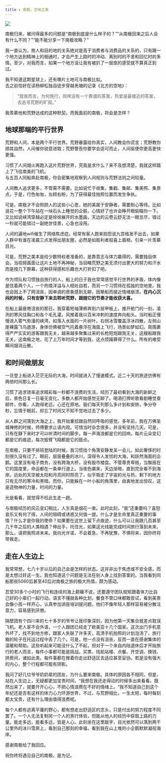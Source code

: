 ```yaml
---
title : 南极，空地之美
---
```


<img src="{{site.filePath.image}}/iceberg.jpg" />

南极归来，被问得最多的问题是“南极到底是什么样子的？”“从南极回来之后人会有什么不同？”“能不能分享一下南极攻略？”  

我一直认为，旅人和目的地的关系绝对是高于消费者与消费品的关系的，只有跟一个地方达到精神上的相通时，才会产生上路时的冲动、离别时的不舍和回忆时的多情。至少，对我而言，如果一个地方没让我有被扒了一层皮的感受就不算真正到过。  

我不知道这颗星球上，还有哪片土地可与南极比拟。  
去之前恰好在读杨柳松独自徒步穿越羌塘的记录《北方的空地》：
  
> “就我而言，为何旅行，同样没有一个靠谱的答案，热爱是最接近的答案，去追寻荒野的旷寂。”  

我羡慕他和荒野达成的这种默契。而我面前的南极，将会是怎样？  

## 地球那端的平行世界  
荒野和人间，本是两个平行世界。荒野暴露给你真实，人间教会你谎言；荒野教你顺其自然，人间催你锐意进取；荒野警告你要学会适可而止，人间驱使你更高更快更强。
   
习惯了人间烟火再跑入这片荒野世界，究竟是求什么？来不及想清楚，我就这样踏上了飞往南美的飞机。   
与五百人同船奔赴南极，你会密集地观察到人间规则与荒野法则之间较量。 

人间教人追求更多，不管需不需要。比如说忙于收集，集戳、集邮、集美照、集景点，于是，行色匆匆，左顾右盼，为了获得最佳拍照位置而发生争执。  

可是，南极才不会照顾人的这些小心思，她的美属于安静者，需要耐心等待。比如说花一整个下午站在一块石头上睡觉的企鹅，心情好了也许会睁开眼偷瞄你一下。又比如说峡湾穿越必定是徐徐展开的水墨画，天边的云卷云舒无法一眼览尽，错过一秒就可能错过一副绝世佳景，心急也没用。  

人间的遍地wifi催生了网络焦虑症。经常有客人跑来抱怨说九宫格发不出去，如果人群中有谁在凌晨三点发得出朋友圈，必然是如胜利者般喜上眉梢，引来一片羡慕目光。
  
可是，荒野之美本是给少数特权者准备的，是靠意志与体力赢得的，需要独自体会。当视频画面让这片土地不再神秘，当目睹荒野之美无须付出更大的努力和汗水而是按几下屏幕，这种获得感和乐趣也大打折扣了吧。
  
作为领队和习惯独自旅行的人，船上的日子我也常常感觉平行世界的矛盾，体内像是住着两个人，一个热情洋溢与人相处自若，而另一个习惯待在孤独的空地里。我也会因上不了网沮丧，因单调的景象感到无聊，因晕船而接近情绪崩溃。**在内心沉闷的时候，只有安静下来去聆听荒野，跟随它的节奏才能收获大喜。**  

在船上最疲倦沮丧的那日，我穿着短袖薄裤奔到六层甲板上，推开舱门的一刻，凌冽的寒风往胸口和各个毛孔灌。风推着我以百米冲刺的速度奔向船头。当时船正慢慢进入雾气弥漫的峡湾，如落入水面的一片树叶。右侧冰雪覆盖浮冰四散，左侧山崖裸露飞鸟遨游，身体仿佛被空气托着悬浮在海面上飞行，场景如梦如幻。周围裹得严严实实的游客跟我无关，越来越多聚集过来的长枪短炮跟我无关，这艘船跟我无关。这南极之地，花了上万年时间才等到我，这点烦躁算得了什么。所有的难受瞬间烟消云散。  

## 和时间做朋友   
一旦登上船进入茫茫无际的大海，时间就进入了慢速模式。近二十天的旅途仿佛有两倍时间那么长。    

习惯了追求效率追求精彩每一秒都不浪费的生活，经历了最初看到大海的新鲜之后，景色日复一日毫无变化，多数人都开始感觉无聊了。喝酒打牌听歌看剧睡觉查邮件，你看，人跑得老远，心还在原地。我们每天列那么多计划和安排，争分夺秒，忘情于眼前，却忘了时间又不知不觉地过去了多少。    

从人群之间落到大海之上，我开始重拾跟自然同呼吸的感觉。多年前，我在万佛圣城禅修的时候，师傅要求止语内观。可惜当时杂念很多，并没有坚持几天。可是，只有在静下来时才可以听清时间的脚步。每一声海浪都是它的回响，每片云朵变幻都是它的痕迹，每次振臂飞翔都是它的鼓点。  

在南极，只要不排班登陆的时候，我习惯找个角落安静发呆一会儿，如此奢侈的时刻很久没有过了。眼前，层层叠叠的冰川，深得令人发怵的大海，和跃然海面的企鹅。这里没有电子商务，没有跨海大桥，没有股市楼盘。不管尊贵卑贱，当飘摇在它的国度里，命运都在一条单行道上。当夜色袭来，天边渐暗，直到完全看不到海岸。远处的天空被太阳和月亮同时照亮了，似乎吸走了宇宙的光与热，剩下的地方只有无尽的寒冷和黑暗。而你，只能躲在一叶小船的角落里，由衷地发出惊叹，这是造物神的力量，时间的力量。 
 
光是看看，就觉得不枉此生走一趟。
  
与南极经历的风云变幻相比，人生真是烟花一束。此时此刻，“我”还重要吗？喜怒哀乐又有何了得，人间的阻碍或诱惑又何值一提。什么才是生命里真正重要的事情？什么才是你我的使命？如果要在这世上留下点痕迹，什么可以让我跟几百甚至几千年之后的人类相遇？伸出手，托住光，如果这光线能完成时间旅行落到未来，那么，请把我照进未来。我向光许诺，不会着急，不再犹豫，不惧将来，因你终将带我走。  

## 走在人生边上  

我常常想，七八十岁以后的自己会是怎样的状态。这并非出于焦虑或不安全感，而是太想过好这一生。我也知道这个问题是无法在别人身上找到答案的。当我看到同船那些5060后甚至40后对南极之旅的极大热情，颇为感动。  

忍受30多个小时的飞行和连续的海上颠簸不说，还要遵守团队规矩跟着体力比自己好的小辈们一起行动。语言不懂就各种比划，餐食不管口味都敢尝试，看到美景会像小孩一样开心，认真参加讲座培训提问题。他们不像年轻人那样容易被分散注意力，容易感到厌倦。 
 
隔壁团有个四川来的七十多岁的爷爷让我印象深刻，因为他第一天集合就差点耽误飞机。老人家不会外语，一个人跟团已经走了欧美亚十几个国家。这次出门手机意外坏了，找不到地方修，跟家人失联了许多天，高清手机拍照的计划泡汤了，旅行箱的轮子在托运过程中丢了几个。可是，他一点没有沮丧，反而一直在感谢集体的温暖和帮助。这些听起来可能没什么了不起，但对于一个来自内陆退休后才开始旅行的老人而言，每件小事都可能是挑战。买票、找航站楼、点餐、开空调、换钱、拼房间，诸如此类。每件事都在推着你走出舒适区去适应甚至妥协。若是没有强大的内心，整个行程都可能有阴影。  

我问了好几位爷爷奶奶辈的团友，为什么要来南极。具体的原因各不相同，但是，站在人生边上，无疑都更加宝贵时间，“我想在我还走得动的时候多出来看看。既然出来了，就要开开心心，不把心情浪费在不好的情绪上。“我不知道自己到这个年纪还是否有这样的体力心力环游世界，不过，与荒野相比，一生太短，每时每刻都太宝贵，还有什么理由值得浪费呢。  

每个人都有逃离平庸的野心，都有想走出舒适区的念头，只是付出的努力程度不同罢了。一个人无法复制另一个人的旅行体验，但能从他人的经历中获取上路的力量。能走多远，能看多远，皆是人心。此刻坐在这里敲字，目光依然可以落到两千公里外的冰川雪原上，看到自己那刻的幸福，看到我在山上堆的小企鹅默默凝视海岸。  

感谢南极给了我回应。  

祝你终将遇见自己的南极。是为记。  




